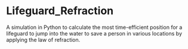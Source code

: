 # Lifeguard_Refraction
A simulation in Python to calculate the most time-efficient position for a lifeguard to jump into the water to save a person in various locations by applying the law of refraction.
